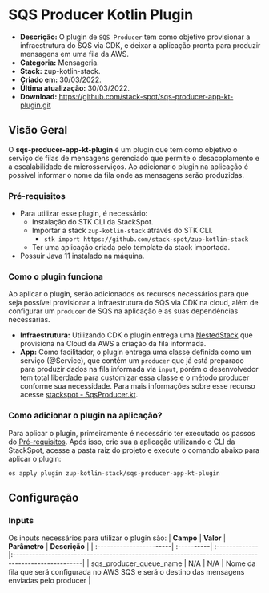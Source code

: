 # **SQS Producer Kotlin Plugin** 

- **Descrição:** O plugin de `SQS Producer` tem como objetivo provisionar a infraestrutura do SQS via CDK, e deixar a aplicação pronta para produzir mensagens em uma fila da AWS.
- **Categoria:** Mensageria. 
- **Stack:** zup-kotlin-stack.
- **Criado em:** 30/03/2022.
- **Última atualização:** 30/03/2022.
- **Download:** https://github.com/stack-spot/sqs-producer-app-kt-plugin.git

## **Visão Geral**

O **sqs-producer-app-kt-plugin** é um plugin que tem como objetivo o serviço de filas de mensagens gerenciado que permite o desacoplamento e a escalabilidade de microsserviços. Ao adicionar o plugin na aplicação é possível informar o nome da fila onde as mensagens serão produzidas.

### **Pré-requisitos**
- Para utilizar esse plugin, é necessário:
  -  Instalação do STK CLI da StackSpot.
  -  Importar a stack `zup-kotlin-stack` através do STK CLI.
     - `stk import https://github.com/stack-spot/zup-kotlin-stack`   
  - Ter uma aplicação criada pelo template da stack importada.
- Possuir Java 11 instalado na máquina.

### **Como o plugin funciona** 

Ao aplicar o plugin, serão adicionados os recursos necessários para que seja possível provisionar a infraestrutura do SQS via CDK na cloud, além de configurar um `producer` de SQS na aplicação e as suas dependências necessárias.
  - **Infraestrutura:** Utilizando CDK o plugin entrega uma [NestedStack](https://docs.aws.amazon.com/cdk/api/v2/docs/aws-cdk-lib.NestedStack.html) que provisiona na Cloud da AWS a criação da fila informada.
  - **App:** Como facilitador, o plugin entrega uma classe definida como um serviço (@Service), que contém um `producer` que já está preparado para produzir dados na fila informada via `input`, porém o desenvolvedor tem total liberdade para customizar essa classe e o método producer conforme sua necessidade. Para mais informações sobre esse recurso acesse [stackspot - SqsProducer.kt](https://github.com/stack-spot/sqs-producer-app-kt-plugin/blob/main/templates/app/src/main/kotlin/group_id_folder/producer/SqsProducer.kt).

### **Como adicionar o plugin na aplicação?**

Para aplicar o plugin, primeiramente é necessário ter executado os passos do [Pré-requisitos](#Pré-requisitos). Após isso, crie sua a aplicação utilizando o CLI da StackSpot, acesse a pasta raiz do projeto e execute o comando abaixo para aplicar o plugin:
 
`os apply plugin zup-kotlin-stack/sqs-producer-app-kt-plugin`


## **Configuração**

### **Inputs**

Os inputs necessários para utilizar o plugin são:
| **Campo**               | **Valor**  | **Parâmetro** | **Descrição**                                                                                      |
| :-----------------------| :----------| :-------------|:---------------------------------------------------------------------------------------------------|
| sqs_producer_queue_name | N/A        | N/A           | Nome da fila que será configurada no AWS SQS e será o destino das mensagens enviadas pelo producer |
